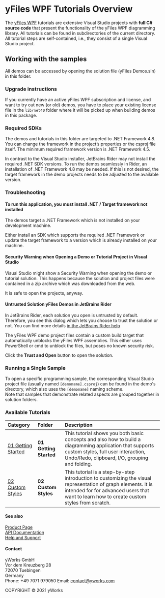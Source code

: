 
# yFiles WPF Tutorials Overview
The [yFiles WPF](https://www.yworks.com/products/yfileswpf) tutorials are extensive Visual Studio projects with **full C# source code** that present the functionality of the yFiles WPF diagramming library. All tutorials can be found in subdirectories of the current directory. All tutorial steps are self-contained, i.e., they consist of a single Visual Studio project. 


## Working with the samples
All demos can be accessed by opening the solution file (yFiles Demos.sln) in this folder. 




### Upgrade instructions
If you currently have an active yFiles WPF subscription and license, and want to try out new (or old) demos, you have to place your existing license file in the `lib/net40` folder where it will be picked up when building demos in this package. 
### Required SDKs
The demos and tutorials in this folder are targeted to .NET Framework 4.8. You can change the framework in the project’s properties or the csproj file itself. The minimum required framework version is .NET Framework 4.5. 

In contrast to the Visual Studio installer, JetBrains Rider may not install the required .NET SDK versions. To run the demos seamlessly in Rider, an installation of .NET Framework 4.8 may be needed. If this is not desired, the target framework in the demo projects needs to be adjusted to the available version. 


### Troubleshooting

#### To run this application, you must install .NET / Target framework not installed
The demos target a .NET Framework which is not installed on your development machine. 

Either install an SDK which supports the required .NET Framework or update the target framework to a version which is already installed on your machine. 


#### Security Warning when Opening a Demo or Tutorial Project in Visual Studio
Visual Studio might show a Security Warning when opening the demo or tutorial solution. This happens because the solution and project files were contained in a zip archive which was downloaded from the web. 

It is safe to open the projects, anyway. 


#### Untrusted Solution yFiles Demos in JetBrains Rider
In JetBrains Rider, each solution you open is untrusted by default. Therefore, you see this dialog which lets you choose to trust the solution or not. You can find more details [in the JetBrains Rider help](https://www.jetbrains.com/help/rider/Creating_and_Opening_Projects_and_Solutions.html#trusted-and-untrusted-solutions) 

The yFiles WPF demo project files contain a custom build target that automatically unblocks the yFiles WPF assemblies. This either uses PowerShell or cmd to unblock the files, but poses no known security risk. 

Click the **Trust and Open** button to open the solution. 


### Running a Single Sample
To open a specific programming sample, the corresponding Visual Studio project file (usually named `[demoname].csproj`) can be found in the demo's directory, which also uses the `[demoname]` naming scheme. <br /> Note that samples that demonstrate related aspects are grouped together in solution folders. 

<a id="samples"></a> 
### Available Tutorials

| Category | Folder | Description |
|:---|:---|:---|
|[01 Getting Started](01%20Getting%20Started) |**01 Getting Started** | This tutorial shows you both basic concepts and also how to build a diagramming application that supports custom styles, full user interaction, Undo/Redo, clipboard, I/O, grouping and folding. |
|[02 Custom Styles](02%20Custom%20Styles) |**02 Custom Styles** | This tutorial is a step-by-step introduction to customizing the visual representation of graph elements. It is intended for for advanced users that want to learn how to create custom styles from scratch. |




#### See also
[Product Page](https://www.yworks.com/products/yfileswpf)  
[API Documentation](https://docs.yworks.com/yfileswpf)    
[Help and Support](https://www.yworks.com/products/yfiles/support)


#### Contact
yWorks GmbH  
Vor dem Kreuzberg 28  
72070 Tuebingen  
Germany  
Phone: +49 7071 979050
Email: contact@yworks.com

COPYRIGHT &#x00A9; 2021 yWorks   


